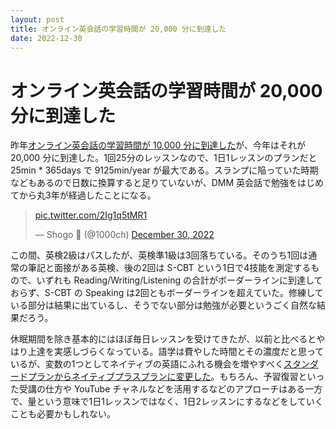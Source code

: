 ```yaml
---
layout: post
title: オンライン英会話の学習時間が 20,000 分に到達した
date: 2022-12-30
---
```


# オンライン英会話の学習時間が 20,000 分に到達した

昨年[オンライン英会話の学習時間が 10,000 分に到達した](/posts/2021/10000min-in-dmm-eikaiwa.html)が、今年はそれが 20,000 分に到達した。1回25分のレッスンなので、1日1レッスンのプランだと 25min * 365days で 9125min/year が最大である。スランプに陥っていた時期などもあるので日数に換算すると足りていないが、DMM 英会話で勉強をはじめてから丸3年が経過したことになる。

<blockquote class="twitter-tweet"><p lang="zxx" dir="ltr"><a href="https://t.co/2Ig1q5tMR1">pic.twitter.com/2Ig1q5tMR1</a></p>&mdash; Shogo 🍵 (@1000ch) <a href="https://twitter.com/1000ch/status/1608689341685207041?ref_src=twsrc%5Etfw">December 30, 2022</a></blockquote>

この間、英検2級はパスしたが、英検準1級は3回落ちている。そのうち1回は通常の筆記と面接がある英検、後の2回は S-CBT という1日で4技能を測定するもので、いずれも Reading/Writing/Listening の合計がボーダーラインに到達しておらず、S-CBT の Speaking は2回ともボーダーラインを超えていた。修練している部分は結果に出ているし、そうでない部分は勉強が必要というごく自然な結果だろう。

休眠期間を除き基本的にはほぼ毎日レッスンを受けてきたが、以前と比べるとやはり上達を実感しづらくなっている。語学は費やした時間とその濃度だと思っているが、変数の1つとしてネイティブの英語にふれる機会を増やすべく[スタンダードプランからネイティブプラスプランに変更した](https://eikaiwa.dmm.com/plan/)。もちろん、予習復習といった受講の仕方や YouTube チャネルなどを活用するなどのアプローチはある一方で、量という意味で1日1レッスンではなく、1日2レッスンにするなどをしていくことも必要かもしれない。
